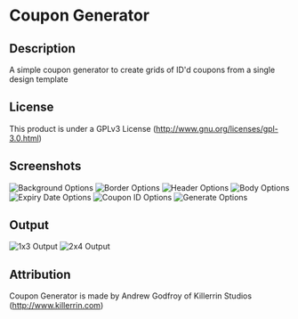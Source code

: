# Coupon Generator

## Description
A simple coupon generator to create grids of ID'd coupons from a single design template

## License
This product is under a GPLv3 License (http://www.gnu.org/licenses/gpl-3.0.html)

## Screenshots
![Background Options](/Promotional/Screenshots/Background.png)
![Border Options](/Promotional/Screenshots/Border.png)
![Header Options](/Promotional/Screenshots/Header.png)
![Body Options](/Promotional/Screenshots/Body.png)
![Expiry Date Options](/Promotional/Screenshots/ExpiryDate.png)
![Coupon ID Options](/Promotional/Screenshots/CouponID.png)
![Generate Options](/Promotional/Screenshots/Generate.png)

## Output
![1x3 Output](https://github.com/killerrin/CouponGenerator/blob/master/Promotional/Output/Coupon%20Generation_10_3.png)
![2x4 Output](https://github.com/killerrin/CouponGenerator/blob/master/Promotional/Output/Coupon%20Generation_20_8.png)

## Attribution
Coupon Generator is made by Andrew Godfroy of Killerrin Studios (http://www.killerrin.com)
